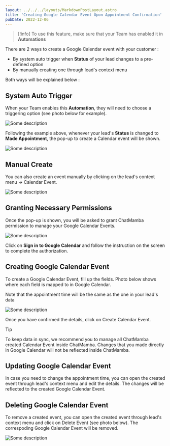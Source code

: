 ```yaml
---
layout: ../../../layouts/MarkdownPostLayout.astro
title: 'Creating Google Calendar Event Upon Appointment Confirmation'
pubDate: 2022-12-06
---
```


>[!info]
> To use this feature, make sure that your Team has enabled it in **Automations**

There are 2 ways to create a Google Calendar event with your customer :

- By system auto trigger when **Status** of your lead changes to a pre-defined option
- By manually creating one through lead's context menu

Both ways will be explained below :

## System Auto Trigger

When your Team enables this **Automation**, they will need to choose a triggering option (see photo below for example).

![Some description](/kb/creating-google-calendar-event-upon-appointment-confirmation/automation-trigger.PNG)

Following the example above, whenever your lead's **Status** is changed to **Made Appointment**, the pop-up to create a Calendar event will be shown.

![Some description](/kb/creating-google-calendar-event-upon-appointment-confirmation/lead-status.PNG)

## Manual Create

You can also create an event manually by clicking on the lead's context menu -> Calendar Event.

![Some description](/kb/creating-google-calendar-event-upon-appointment-confirmation/lead-context-menu.PNG)

## Granting Necessary Permissions

Once the pop-up is shown, you will be asked to grant ChatMamba permission to manage your Google Calendar Events.

![Some description](/kb/creating-google-calendar-event-upon-appointment-confirmation/authorize-calendar.PNG)

Click on **Sign in to Google Calendar** and follow the instruction on the screen to complete the authorization.

## Creating Google Calendar Event

To create a Google Calendar Event, fill up the fields. Photo below shows where each field is mapped to in Google Calendar.

Note that the appointment time will be the same as the one in your lead's data

![Some description](/kb/creating-google-calendar-event-upon-appointment-confirmation/calendar-data-map.png)

Once you have confirmed the details, click on Create Calendar Event.

>[!tip]
> To keep data in sync, we recommend you to manage all ChatMamba created Calendar Event inside ChatMamba. Changes that you made directly in Google Calendar will not be reflected inside ChatMamba.

## Updating Google Calendar Event

In case you need to change the appointment time, you can open the created event through lead's context menu and edit the details. The changes will be reflected to the created Google Calendar Event.

## Deleting Google Calendar Event

To remove a created event, you can open the created event through lead's context menu and click on Delete Event (see photo below). The correspoding Google Calendar Event will be removed.

![Some description](/kb/creating-google-calendar-event-upon-appointment-confirmation/deleting-event.PNG)
